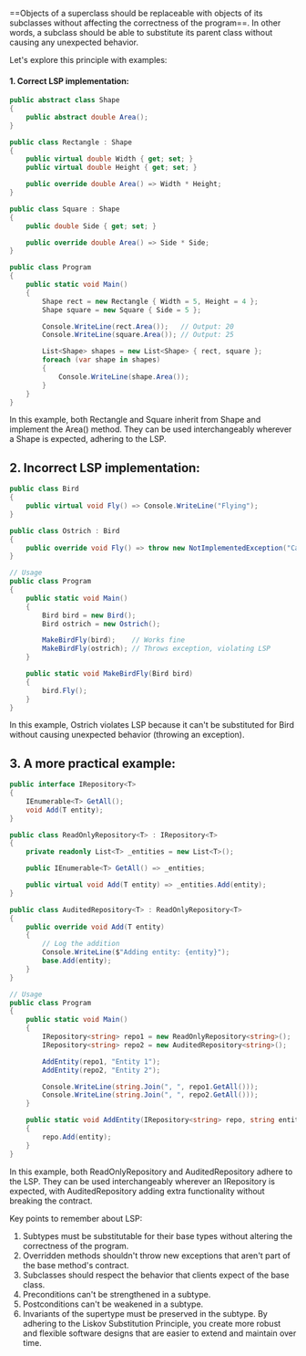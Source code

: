  ==Objects of a superclass should be replaceable with objects of its subclasses without affecting the correctness of the program==. In other words, a subclass should be able to substitute its parent class without causing any unexpected behavior.

Let's explore this principle with examples:
#### 1. Correct LSP implementation:
```csharp
public abstract class Shape
{
    public abstract double Area();
}

public class Rectangle : Shape
{
    public virtual double Width { get; set; }
    public virtual double Height { get; set; }

    public override double Area() => Width * Height;
}

public class Square : Shape
{
    public double Side { get; set; }

    public override double Area() => Side * Side;
}

public class Program
{
    public static void Main()
    {
        Shape rect = new Rectangle { Width = 5, Height = 4 };
        Shape square = new Square { Side = 5 };

        Console.WriteLine(rect.Area());   // Output: 20
        Console.WriteLine(square.Area()); // Output: 25

        List<Shape> shapes = new List<Shape> { rect, square };
        foreach (var shape in shapes)
        {
            Console.WriteLine(shape.Area());
        }
    }
}
```
In this example, both Rectangle and Square inherit from Shape and implement the Area() method. They can be used interchangeably wherever a Shape is expected, adhering to the LSP.
## 2. Incorrect LSP implementation:
```csharp
public class Bird
{
    public virtual void Fly() => Console.WriteLine("Flying");
}

public class Ostrich : Bird
{
    public override void Fly() => throw new NotImplementedException("Can't fly");
}

// Usage
public class Program
{
    public static void Main()
    {
        Bird bird = new Bird();
        Bird ostrich = new Ostrich();

        MakeBirdFly(bird);    // Works fine
        MakeBirdFly(ostrich); // Throws exception, violating LSP
    }

    public static void MakeBirdFly(Bird bird)
    {
        bird.Fly();
    }
}
```
In this example, Ostrich violates LSP because it can't be substituted for Bird without causing unexpected behavior (throwing an exception).
## 3. A more practical example:
```csharp
public interface IRepository<T>
{
    IEnumerable<T> GetAll();
    void Add(T entity);
}

public class ReadOnlyRepository<T> : IRepository<T>
{
    private readonly List<T> _entities = new List<T>();

    public IEnumerable<T> GetAll() => _entities;

    public virtual void Add(T entity) => _entities.Add(entity);
}

public class AuditedRepository<T> : ReadOnlyRepository<T>
{
    public override void Add(T entity)
    {
        // Log the addition
        Console.WriteLine($"Adding entity: {entity}");
        base.Add(entity);
    }
}

// Usage
public class Program
{
    public static void Main()
    {
        IRepository<string> repo1 = new ReadOnlyRepository<string>();
        IRepository<string> repo2 = new AuditedRepository<string>();

        AddEntity(repo1, "Entity 1");
        AddEntity(repo2, "Entity 2");

        Console.WriteLine(string.Join(", ", repo1.GetAll()));
        Console.WriteLine(string.Join(", ", repo2.GetAll()));
    }

    public static void AddEntity(IRepository<string> repo, string entity)
    {
        repo.Add(entity);
    }
}
```
In this example, both ReadOnlyRepository and AuditedRepository adhere to the LSP. They can be used interchangeably wherever an IRepository is expected, with AuditedRepository adding extra functionality without breaking the contract.

Key points to remember about LSP:
1. Subtypes must be substitutable for their base types without altering the correctness of the program.
2. Overridden methods shouldn't throw new exceptions that aren't part of the base method's contract.
3. Subclasses should respect the behavior that clients expect of the base class.
4. Preconditions can't be strengthened in a subtype.
5. Postconditions can't be weakened in a subtype.
6. Invariants of the supertype must be preserved in the subtype.
By adhering to the Liskov Substitution Principle, you create more robust and flexible software designs that are easier to extend and maintain over time.